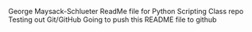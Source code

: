 George Maysack-Schlueter
ReadMe file for Python Scripting Class repo
Testing out Git/GitHub
Going to push this README file to github
